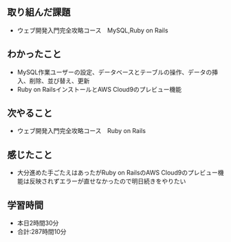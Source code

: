 ## 取り組んだ課題
- ウェブ開発入門完全攻略コース　MySQL,Ruby on Rails
## わかったこと
- MySQL作業ユーザーの設定、データベースとテーブルの操作、データの挿入、削除、並び替え、更新
- Ruby on RailsインストールとAWS Cloud9のプレビュー機能
## 次やること
- ウェブ開発入門完全攻略コース　Ruby on Rails
## 感じたこと
- 大分進めた手ごたえはあったがRuby on RailsのAWS Cloud9のプレビュー機能は反映されずエラーが直せなかったので明日続きをやりたい
## 学習時間
- 本日2時間30分<br>
- 合計:287時間10分
